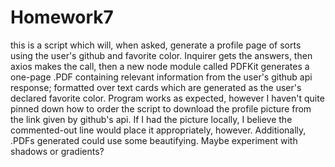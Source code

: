 # Homework7
this is a script which will, when asked, generate a profile page of sorts using the user's github and favorite color. Inquirer gets the answers, then axios makes the call, then a new node module called PDFKit generates a one-page .PDF containing relevant information from the user's github api response; formatted over text cards which are generated as the user's declared favorite color. Program works as expected, however I haven't quite pinned down how to order the script to download the profile picture from the link given by github's api. If I had the picture locally, I believe the commented-out line would place it appropriately, however. Additionally, .PDFs generated could use some beautifying. Maybe experiment with shadows or gradients?
